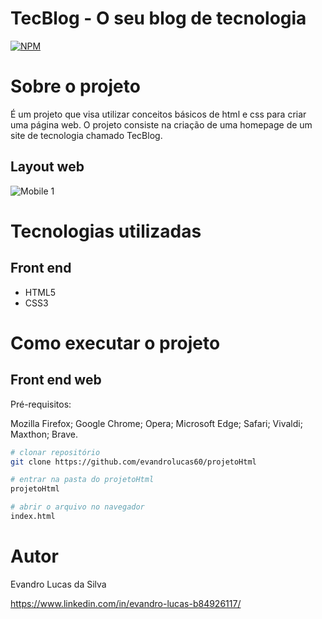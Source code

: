 # TecBlog - O seu blog de tecnologia 
[![NPM](https://img.shields.io/npm/l/react)](https://github.com/evandrolucas60) 

# Sobre o projeto

É um projeto que visa utilizar conceitos básicos de html e css para criar uma página web. O projeto consiste na criação de uma homepage de um site de tecnologia chamado TecBlog.

## Layout web
![Mobile 1](https://github.com/evandrolucas60/Tec-Blog/blob/main/TecBlog.gif)

# Tecnologias utilizadas

## Front end
- HTML5 
- CSS3


# Como executar o projeto

## Front end web
Pré-requisitos:

Mozilla Firefox;
Google Chrome;
Opera;
Microsoft Edge;
Safari;
Vivaldi;
Maxthon;
Brave.

```bash
# clonar repositório
git clone https://github.com/evandrolucas60/projetoHtml

# entrar na pasta do projetoHtml
projetoHtml

# abrir o arquivo no navegador
index.html 
```

# Autor

Evandro Lucas da Silva

https://www.linkedin.com/in/evandro-lucas-b84926117/

